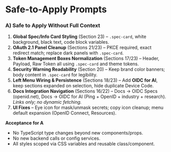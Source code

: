 # Safe-to-Apply Prompts

### A) Safe to Apply Without Full Context
1. **Global Spec/Info Card Styling** (Section 23) – `.spec-card`, white background, black text, code block variables.
2. **OAuth 2.1 Panel Cleanup** (Sections 21/23) – PKCE required, exact redirect match; replace dark panels with `.spec-card`.
3. **Token Management Boxes Normalization** (Sections 17/23) – Header, Payload, Raw Token all using `.spec-card` and theme tokens.
4. **Security Warning Readability** (Section 20) – Keep brand color banners; body content in `.spec-card` for legibility.
5. **Left Menu Wiring & Persistence** (Sections 18/23) – Add **OIDC for AI**, keep sections expanded on selection, hide duplicate Device Code.
6. **Docs Integration Navigation** (Sections 16/22) – Docs → OIDC Specs (openid.net), Docs → OIDC for AI (Ping + OpenID + industry + research). *Links only; no dynamic fetching.*
7. **UI Fixes** – Eye icon for mask/unmask secrets; copy icon cleanup; menu default expansion (OpenID Connect, Resources).

**Acceptance for A**
- No TypeScript type changes beyond new components/props.
- No new backend calls or config services.
- All styles scoped via CSS variables and reusable class/component.